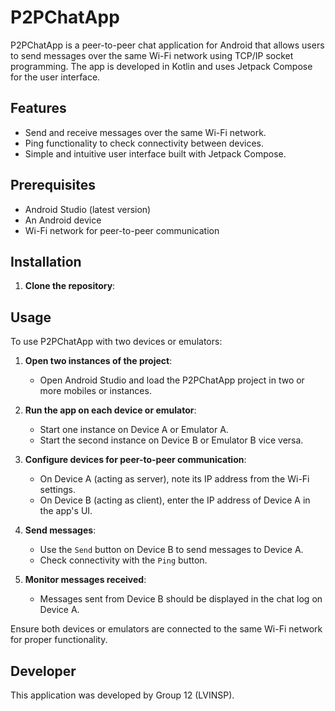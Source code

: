 # P2PChatApp

P2PChatApp is a peer-to-peer chat application for Android that allows users to send messages over the same Wi-Fi network using TCP/IP socket programming. The app is developed in Kotlin and uses Jetpack Compose for the user interface.

## Features

- Send and receive messages over the same Wi-Fi network.
- Ping functionality to check connectivity between devices.
- Simple and intuitive user interface built with Jetpack Compose.

## Prerequisites

- Android Studio (latest version)
- An Android device 
- Wi-Fi network for peer-to-peer communication

## Installation

1. **Clone the repository**:

## Usage

To use P2PChatApp with two devices or emulators:

1. **Open two instances of the project**:
   - Open Android Studio and load the P2PChatApp project in two or more mobiles or instances.

2. **Run the app on each device or emulator**:
   - Start one instance on Device A or Emulator A.
   - Start the second instance on Device B or Emulator B vice versa.

3. **Configure devices for peer-to-peer communication**:
   - On Device A (acting as server), note its IP address from the Wi-Fi settings.
   - On Device B (acting as client), enter the IP address of Device A in the app's UI.

4. **Send messages**:
   - Use the `Send` button on Device B to send messages to Device A.
   - Check connectivity with the `Ping` button.

5. **Monitor messages received**:
   - Messages sent from Device B should be displayed in the chat log on Device A.

Ensure both devices or emulators are connected to the same Wi-Fi network for proper functionality.

## Developer

This application was developed by Group 12 (LVINSP).
   
